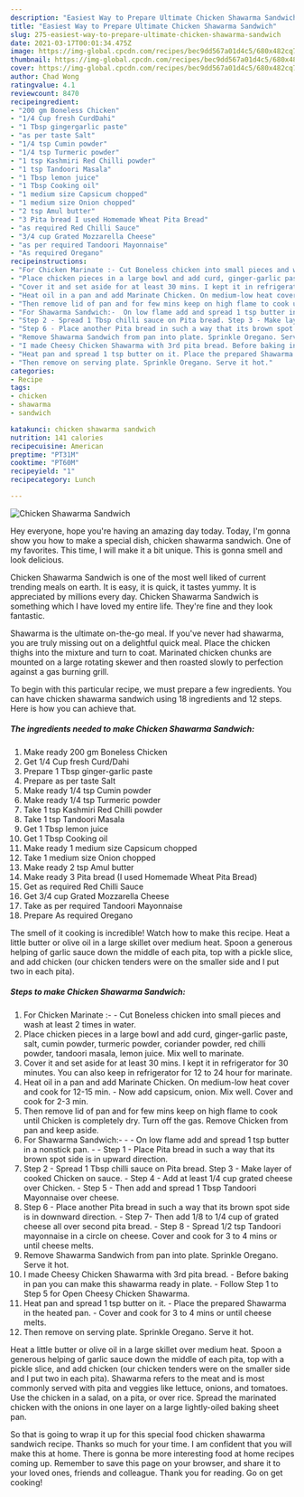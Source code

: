 ```yaml
---
description: "Easiest Way to Prepare Ultimate Chicken Shawarma Sandwich"
title: "Easiest Way to Prepare Ultimate Chicken Shawarma Sandwich"
slug: 275-easiest-way-to-prepare-ultimate-chicken-shawarma-sandwich
date: 2021-03-17T00:01:34.475Z
image: https://img-global.cpcdn.com/recipes/bec9dd567a01d4c5/680x482cq70/chicken-shawarma-sandwich-recipe-main-photo.jpg
thumbnail: https://img-global.cpcdn.com/recipes/bec9dd567a01d4c5/680x482cq70/chicken-shawarma-sandwich-recipe-main-photo.jpg
cover: https://img-global.cpcdn.com/recipes/bec9dd567a01d4c5/680x482cq70/chicken-shawarma-sandwich-recipe-main-photo.jpg
author: Chad Wong
ratingvalue: 4.1
reviewcount: 8470
recipeingredient:
- "200 gm Boneless Chicken"
- "1/4 Cup fresh CurdDahi"
- "1 Tbsp gingergarlic paste"
- "as per taste Salt"
- "1/4 tsp Cumin powder"
- "1/4 tsp Turmeric powder"
- "1 tsp Kashmiri Red Chilli powder"
- "1 tsp Tandoori Masala"
- "1 Tbsp lemon juice"
- "1 Tbsp Cooking oil"
- "1 medium size Capsicum chopped"
- "1 medium size Onion chopped"
- "2 tsp Amul butter"
- "3 Pita bread I used Homemade Wheat Pita Bread"
- "as required Red Chilli Sauce"
- "3/4 cup Grated Mozzarella Cheese"
- "as per required Tandoori Mayonnaise"
- "As required Oregano"
recipeinstructions:
- "For Chicken Marinate :- Cut Boneless chicken into small pieces and wash at least 2 times in water."
- "Place chicken pieces in a large bowl and add curd, ginger-garlic paste, salt, cumin powder, turmeric powder, coriander powder, red chilli powder, tandoori masala, lemon juice. Mix well to marinate."
- "Cover it and set aside for at least 30 mins. I kept it in refrigerator for 30 minutes. You can also keep in refrigerator for 12 to 24 hour for marinate."
- "Heat oil in a pan and add Marinate Chicken. On medium-low heat cover and cook for 12-15 min. Now add capsicum, onion. Mix well. Cover and cook for 2-3 min."
- "Then remove lid of pan and for few mins keep on high flame to cook until Chicken is completely dry. Turn off the gas. Remove Chicken from pan and keep aside."
- "For Shawarma Sandwich:-  On low flame add and spread 1 tsp butter in a nonstick pan.   Step 1 - Place Pita bread in such a way that its brown spot side is in upward direction."
- "Step 2 - Spread 1 Tbsp chilli sauce on Pita bread. Step 3 - Make layer of cooked Chicken on sauce.  Step 4 - Add at least 1/4 cup grated cheese over Chicken.  Step 5 - Then add and spread 1 Tbsp Tandoori Mayonnaise over cheese."
- "Step 6 - Place another Pita bread in such a way that its brown spot side is in downward direction.  Step 7- Then add 1/8 to 1/4 cup of grated cheese all over second pita bread.  Step 8 - Spread 1/2 tsp Tandoori mayonnaise in a circle on cheese. Cover and cook for 3 to 4 mins or until cheese melts."
- "Remove Shawarma Sandwich from pan into plate. Sprinkle Oregano. Serve it hot."
- "I made Cheesy Chicken Shawarma with 3rd pita bread. Before baking in pan you can make this shawarma ready in plate.  Follow Step 1 to Step 5 for Open Cheesy Chicken Shawarma."
- "Heat pan and spread 1 tsp butter on it. Place the prepared Shawarma in the heated pan.  Cover and cook for 3 to 4 mins or until cheese melts."
- "Then remove on serving plate. Sprinkle Oregano. Serve it hot."
categories:
- Recipe
tags:
- chicken
- shawarma
- sandwich

katakunci: chicken shawarma sandwich 
nutrition: 141 calories
recipecuisine: American
preptime: "PT31M"
cooktime: "PT60M"
recipeyield: "1"
recipecategory: Lunch

---
```



![Chicken Shawarma Sandwich](https://img-global.cpcdn.com/recipes/bec9dd567a01d4c5/680x482cq70/chicken-shawarma-sandwich-recipe-main-photo.jpg)

Hey everyone, hope you're having an amazing day today. Today, I'm gonna show you how to make a special dish, chicken shawarma sandwich. One of my favorites. This time, I will make it a bit unique. This is gonna smell and look delicious.

Chicken Shawarma Sandwich is one of the most well liked of current trending meals on earth. It is easy, it is quick, it tastes yummy. It is appreciated by millions every day. Chicken Shawarma Sandwich is something which I have loved my entire life. They're fine and they look fantastic.

Shawarma is the ultimate on-the-go meal. If you&#39;ve never had shawarma, you are truly missing out on a delightful quick meal. Place the chicken thighs into the mixture and turn to coat. Marinated chicken chunks are mounted on a large rotating skewer and then roasted slowly to perfection against a gas burning grill.


To begin with this particular recipe, we must prepare a few ingredients. You can have chicken shawarma sandwich using 18 ingredients and 12 steps. Here is how you can achieve that.

<!--inarticleads1-->

##### The ingredients needed to make Chicken Shawarma Sandwich:

1. Make ready 200 gm Boneless Chicken
1. Get 1/4 Cup fresh Curd/Dahi
1. Prepare 1 Tbsp ginger-garlic paste
1. Prepare as per taste Salt
1. Make ready 1/4 tsp Cumin powder
1. Make ready 1/4 tsp Turmeric powder
1. Take 1 tsp Kashmiri Red Chilli powder
1. Take 1 tsp Tandoori Masala
1. Get 1 Tbsp lemon juice
1. Get 1 Tbsp Cooking oil
1. Make ready 1 medium size Capsicum chopped
1. Take 1 medium size Onion chopped
1. Make ready 2 tsp Amul butter
1. Make ready 3 Pita bread (I used Homemade Wheat Pita Bread)
1. Get as required Red Chilli Sauce
1. Get 3/4 cup Grated Mozzarella Cheese
1. Take as per required Tandoori Mayonnaise
1. Prepare As required Oregano


The smell of it cooking is incredible! Watch how to make this recipe. Heat a little butter or olive oil in a large skillet over medium heat. Spoon a generous helping of garlic sauce down the middle of each pita, top with a pickle slice, and add chicken (our chicken tenders were on the smaller side and I put two in each pita). 

<!--inarticleads2-->

##### Steps to make Chicken Shawarma Sandwich:

1. For Chicken Marinate :- - Cut Boneless chicken into small pieces and wash at least 2 times in water.
1. Place chicken pieces in a large bowl and add curd, ginger-garlic paste, salt, cumin powder, turmeric powder, coriander powder, red chilli powder, tandoori masala, lemon juice. Mix well to marinate.
1. Cover it and set aside for at least 30 mins. I kept it in refrigerator for 30 minutes. You can also keep in refrigerator for 12 to 24 hour for marinate.
1. Heat oil in a pan and add Marinate Chicken. On medium-low heat cover and cook for 12-15 min. - Now add capsicum, onion. Mix well. Cover and cook for 2-3 min.
1. Then remove lid of pan and for few mins keep on high flame to cook until Chicken is completely dry. Turn off the gas. Remove Chicken from pan and keep aside.
1. For Shawarma Sandwich:- -  - On low flame add and spread 1 tsp butter in a nonstick pan.  -  - Step 1 - Place Pita bread in such a way that its brown spot side is in upward direction.
1. Step 2 - Spread 1 Tbsp chilli sauce on Pita bread. Step 3 - Make layer of cooked Chicken on sauce.  - Step 4 - Add at least 1/4 cup grated cheese over Chicken.  - Step 5 - Then add and spread 1 Tbsp Tandoori Mayonnaise over cheese.
1. Step 6 - Place another Pita bread in such a way that its brown spot side is in downward direction.  - Step 7- Then add 1/8 to 1/4 cup of grated cheese all over second pita bread.  - Step 8 - Spread 1/2 tsp Tandoori mayonnaise in a circle on cheese. Cover and cook for 3 to 4 mins or until cheese melts.
1. Remove Shawarma Sandwich from pan into plate. Sprinkle Oregano. Serve it hot.
1. I made Cheesy Chicken Shawarma with 3rd pita bread. - Before baking in pan you can make this shawarma ready in plate.  - Follow Step 1 to Step 5 for Open Cheesy Chicken Shawarma.
1. Heat pan and spread 1 tsp butter on it. - Place the prepared Shawarma in the heated pan.  - Cover and cook for 3 to 4 mins or until cheese melts.
1. Then remove on serving plate. Sprinkle Oregano. Serve it hot.


Heat a little butter or olive oil in a large skillet over medium heat. Spoon a generous helping of garlic sauce down the middle of each pita, top with a pickle slice, and add chicken (our chicken tenders were on the smaller side and I put two in each pita). Shawarma refers to the meat and is most commonly served with pita and veggies like lettuce, onions, and tomatoes. Use the chicken in a salad, on a pita, or over rice. Spread the marinated chicken with the onions in one layer on a large lightly-oiled baking sheet pan. 

So that is going to wrap it up for this special food chicken shawarma sandwich recipe. Thanks so much for your time. I am confident that you will make this at home. There is gonna be more interesting food at home recipes coming up. Remember to save this page on your browser, and share it to your loved ones, friends and colleague. Thank you for reading. Go on get cooking!
